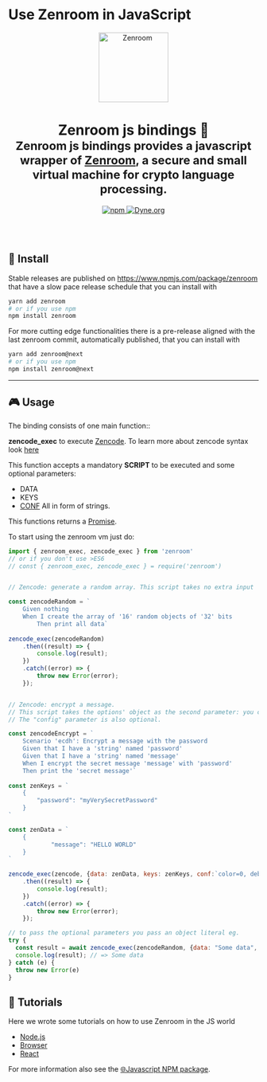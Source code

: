 # Use Zenroom in JavaScript

<p align="center">
 <a href="https://dev.zenroom.org/">
    <img src="https://raw.githubusercontent.com/DECODEproject/Zenroom/master/docs/_media/images/zenroom_logo.png" height="140" alt="Zenroom">
  </a>
</p>

<h1 align="center">
  Zenroom js bindings 🧰</br>
  <sub>Zenroom js bindings provides a javascript wrapper of <a href="https://github.com/dyne/Zenroom">Zenroom</a>, a secure and small virtual machine for crypto language processing.</sub>
</h1>

<p align="center">
  <a href="https://badge.fury.io/js/zenroom">
    <img alt="npm" src="https://img.shields.io/npm/v/zenroom.svg">
  </a>
  <a href="https://dyne.org">
    <img src="https://img.shields.io/badge/%3C%2F%3E%20with%20%E2%9D%A4%20by-Dyne.org-blue.svg" alt="Dyne.org">
  </a>
</p>

<br><br>


## 💾 Install

Stable releases are published on https://www.npmjs.com/package/zenroom that
have a slow pace release schedule that you can install with

```bash
yarn add zenroom
# or if you use npm
npm install zenroom
```


For more cutting edge functionalities there is a pre-release aligned with
the last zenroom commit, automatically published, that you can install with

```bash
yarn add zenroom@next
# or if you use npm
npm install zenroom@next
```

* * *

## 🎮 Usage

The binding consists of one main function::

**zencode_exec** to execute [Zencode](https://dev.zenroom.org/#/pages/zencode-intro?id=smart-contracts-in-human-language). To learn more about zencode syntax look [here](https://dev.zenroom.org/#/pages/zencode-cookbook-intro)

This function accepts a mandatory **SCRIPT** to be executed and some optional parameters:
  * DATA
  * KEYS
  * [CONF](https://dev.zenroom.org/#/pages/zenroom-config)
All in form of strings.

This functions returns a [Promise](https://developer.mozilla.org/en-US/docs/Web/JavaScript/Reference/Global_Objects/Promise).

To start using the zenroom vm just do:

```js
import { zenroom_exec, zencode_exec } from 'zenroom'
// or if you don't use >ES6
// const { zenroom_exec, zencode_exec } = require('zenroom')


// Zencode: generate a random array. This script takes no extra input

const zencodeRandom = `
	Given nothing
	When I create the array of '16' random objects of '32' bits
    	Then print all data`
	
zencode_exec(zencodeRandom)
	.then((result) => {
		console.log(result);
	})
	.catch((error) => {
		throw new Error(error);
	});


// Zencode: encrypt a message. 
// This script takes the options' object as the second parameter: you can include data and/or keys as input.
// The "config" parameter is also optional.

const zencodeEncrypt = `
	Scenario 'ecdh': Encrypt a message with the password 
	Given that I have a 'string' named 'password' 
	Given that I have a 'string' named 'message' 
	When I encrypt the secret message 'message' with 'password' 
	Then print the 'secret message'`
	
const zenKeys = `
	{
		"password": "myVerySecretPassword"
	}
`

const zenData = `
	{
			"message": "HELLO WORLD"
	}
`
	
zencode_exec(zencode, {data: zenData, keys: zenKeys, conf:`color=0, debug=0`})
	.then((result) => {
		console.log(result);
	})
	.catch((error) => {
		throw new Error(error);
	});

// to pass the optional parameters you pass an object literal eg.
try {
  const result = await zencode_exec(zencodeRandom, {data: "Some data", keys: "Some other data", conf:`color=0, debug=0`});
  console.log(result); // => Some data
} catch (e) {
  throw new Error(e)
}

```

## 📖 Tutorials

Here we wrote some tutorials on how to use Zenroom in the JS world
  * [Node.js](/pages/zenroom-javascript1)
  * [Browser](/pages/zenroom-javascript2)
  * [React](/pages/zenroom-javascript3)

For more information also see the [🌐Javascript NPM package](https://www.npmjs.com/package/zenroom).
